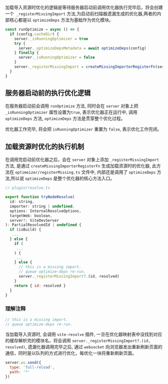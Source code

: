 加载导入资源时优化的逻辑是等待服务器启动前调用优化器执行完毕后，将会创建一个` _registerMissingImport` 方法,为启动前扫描器遗漏生成的优化器,两者的内部核心都是以 `optimizeDeps` 方法为基础作为优化模块。

```js
const runOptimize = async () => {
  if (config.cacheDir) {
    server._isRunningOptimizer = true
    try {
      server._optimizeDepsMetadata = await optimizeDeps(config)
    } finally {
      server._isRunningOptimizer = false
    }
    server._registerMissingImport = createMissingImporterRegisterFn(server)
  }
}
```

## 服务器启动前的执行优化逻辑

在服务器启动前会调用 `runOptimize` 方法, 同时会在 `server` 对象上把 `_isRunningOptimizer` 属性设置为`true`, 表示优化器正在运行中, 调用`optimizeDeps` 方法, `optimizeDeps` 方法是贯穿整个优化过程。

优化器工作完毕, 将会把 `isRunningOptimizer` 重置为 `false`, 表示优化工作完闭。

## 加载资源时优化的执行机制

在调用完启动前优化器之后，会在 `server` 对象上添加 `_registerMissingImport` 方法, 是通过 `createMissingImporterRegisterFn` 生成加载资源时的优化器, 此方法在 `optimeizer/registerMissing.ts` 文件中, 内部还是调用了 `optimizeDeps` 方法,所以说 `optimizeDeps` 是整个优化器的核心方法入口。

```js
// plugin/resolve.ts

export function tryNodeResolve(
  id: string,
  importer: string | undefined,
  options: InternalResolveOptions,
  targetWeb: boolean,
  server?: ViteDevServer
): PartialResolvedId | undefined {
  if (isBuild) {
   ...
  } else {
    if (
     ...
    ) {
     ...
    } else {
      // this is a missing import.
      // queue optimize-deps re-run.
      server._registerMissingImport?.(id, resolved)
    }
    return { id: resolved }
  }
}
```
### 理解注释

```js
// this is a missing import.
// queue optimize-deps re-run.
```

当加载导入资源时, 会调用 `vite-resolve` 插件, 一旦在优化器映射表中没找到对应的缓存解析完的模块名，将会调用 `server._registerMissingImport?.(id, resolved)`, 遗漏化器调用完毕之后, 通过 `websocket` 向浏览器发出重新刷新页面的通信，同时是以队列的方式进行优化，每优化一块将重新刷新页面。

```js
server.ws.send({
  type: 'full-reload',
  path: '*'
})
```